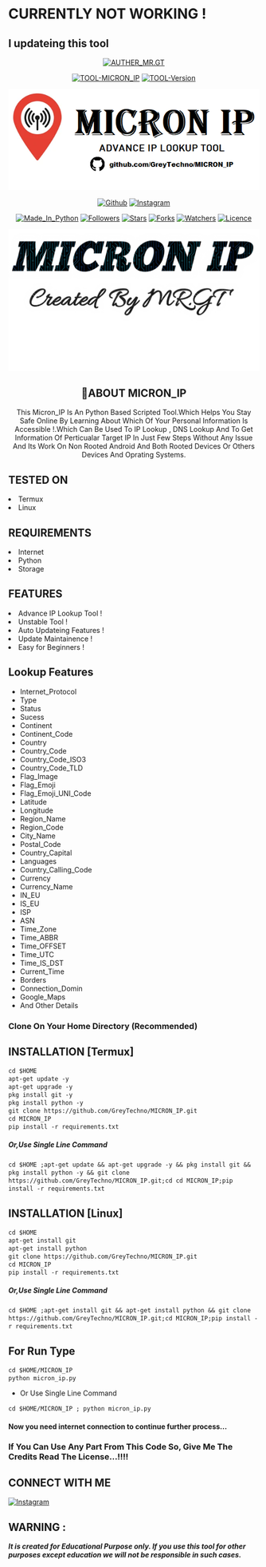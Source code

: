 # CURRENTLY NOT WORKING !
## I updateing this tool

<p align="center">
<a href="https://github.com/GreyTechno/"><img title="AUTHER_MR.GT" src="https://img.shields.io/badge/Auther-MR.GT-SCRIPT?colorA=%23ff8100&colorB=%23017e40&colorC=%23ff0000&style=for-the-badge"></a>
</p>
<p align="center">
<a href="#"><img title="TOOL-MICRON_IP" src="https://img.shields.io/badge/Tool-MICRON_IP-green.svg"></a>
<a href="#"><img title="TOOL-Version" src="https://img.shields.io/badge/Version-0.1-green.svg?style=flat-square"></a>
</p>

<p align="center">
<a href="#"><img title="MICRON_IP" src="https://github.com/GreyTechno/MICRON_IP/blob/main/Images/micron_ip.png"></a>
</p>
<p align="center">
<a href="https://github.com/GreyTechno/"><img title="Github" src="https://img.shields.io/badge/GITHUB-GreyTechno-brightgreen?style=for-the-badge&logo=github"></a>
<a href="https://www.instagram.com/grey_techno/"><img title="Instagram" src="https://img.shields.io/badge/INSTAGRAM-grey_techno-red?style=for-the-badge&logo=Instagram"></a>
</p>
<p align="center">
<a href="https://www.python.org/"><img title="Made_In_Python" src="https://img.shields.io/badge/Made%20In-Python-1f425f.svg?v=103"></a>
<a href="#"><img title="Followers" src="https://img.shields.io/github/followers/GreyTechno?color=blue&style=flat-square"></a>
<a href="#"><img title="Stars" src="https://img.shields.io/github/stars/GreyTechno/MICRON_IP?color=red&style=flat-square"></a>
<a href="#"><img title="Forks" src="https://img.shields.io/github/forks/GreyTechno/MICRON_IP?color=red&style=flat-square"></a>
<a href="#"><img title="Watchers" src="https://img.shields.io/github/watchers/GreyTechno/MICRON_IP?label=Watchers&color=blue&style=flat-square"></a>
<a href="https://github.com/GreyTechno/MICRON_IP/blob/main/LICENSE"><img title="Licence" src="https://img.shields.io/badge/License-MIT-blue.svg"></a>
</p>

<p align="center">
<a href="https://github.com/GreyTechno/"><img title="AUTHER_MR.GT" src="https://github.com/GreyTechno/MICRON_IP/blob/main/Images/20221124_222057.png"></a>
</p>

<h2 align="center">🚀ABOUT MICRON_IP</h2>
<p align="center">
This Micron_IP Is An Python Based Scripted Tool.Which Helps You Stay Safe Online By Learning About Which Of Your Personal Information Is Accessible !.Which Can Be Used To IP Lookup , DNS Lookup And To Get Information Of Perticualar Target IP In Just Few Steps Without Any Issue And Its Work On Non Rooted Android And Both Rooted Devices Or Others Devices And Oprating Systems.
</p>


<h2 align="left">TESTED ON</h2>
<li>
Termux
</li>
<li>
Linux
</li>

<h2 align="left">REQUIREMENTS</h2>
<li>
Internet
</li>
<li>
Python
</li>
<li>
Storage
</li>


<h2 align="left">FEATURES</h2>
<li>
Advance IP Lookup Tool !
</li>
<li>
Unstable Tool !
</li>
<li>
Auto Updateing Features !
</li>
<li>
Update Maintainence !
</li>
<li>
Easy for Beginners !
</li>


## Lookup Features

* Internet_Protocol
* Type
* Status
* Sucess
* Continent
* Continent_Code
* Country
* Country_Code
* Country_Code_ISO3
* Country_Code_TLD
* Flag_Image
* Flag_Emoji
* Flag_Emoji_UNI_Code
* Latitude
* Longitude
* Region_Name
* Region_Code
* City_Name
* Postal_Code
* Country_Capital
* Languages
* Country_Calling_Code
* Currency
* Currency_Name
* IN_EU
* IS_EU
* ISP
* ASN
* Time_Zone
* Time_ABBR
* Time_OFFSET
* Time_UTC
* Time_IS_DST
* Current_Time
* Borders
* Connection_Domin
* Google_Maps
* And Other Details

### Clone On Your Home Directory (Recommended)

## INSTALLATION [Termux]
```
cd $HOME
apt-get update -y
apt-get upgrade -y
pkg install git -y
pkg install python -y
git clone https://github.com/GreyTechno/MICRON_IP.git
cd MICRON_IP
pip install -r requirements.txt
```
##### Or,Use Single Line Command
```
cd $HOME ;apt-get update && apt-get upgrade -y && pkg install git && pkg install python -y && git clone https://github.com/GreyTechno/MICRON_IP.git;cd cd MICRON_IP;pip install -r requirements.txt
```
## INSTALLATION [Linux]
```
cd $HOME
apt-get install git
apt-get install python
git clone https://github.com/GreyTechno/MICRON_IP.git
cd MICRON_IP
pip install -r requirements.txt
```
##### Or,Use Single Line Command
```
cd $HOME ;apt-get install git && apt-get install python && git clone https://github.com/GreyTechno/MICRON_IP.git;cd MICRON_IP;pip install -r requirements.txt
```
## For Run Type
```
cd $HOME/MICRON_IP
python micron_ip.py
```
* Or Use Single Line Command
```
cd $HOME/MICRON_IP ; python micron_ip.py
```


#### Now you need internet connection to continue further process...

### If You Can Use Any Part From This Code So, Give Me The Credits Read The License...!!!!

## CONNECT WITH ME

<a href="https://www.instagram.com/grey_techno/"><img title="Instagram" src="https://img.shields.io/badge/INSTAGRAM-grey_techno-red?style=for-the-badge&logo=Instagram"></a>

## WARNING : 
***It is created for Educational Purpose only. If you use this tool for other purposes except education we will not be responsible in such cases.***
 
